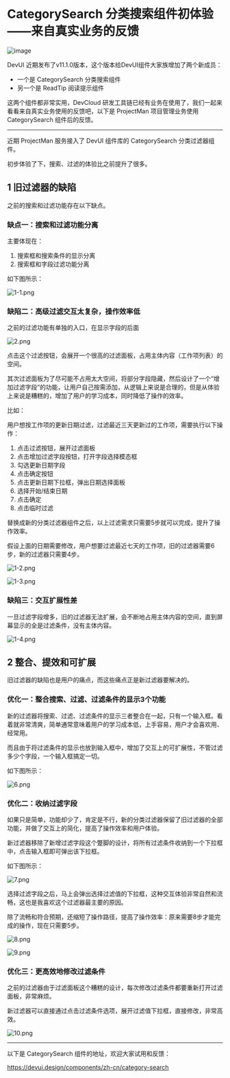 # CategorySearch 分类搜索组件初体验——来自真实业务的反馈

![image](https://user-images.githubusercontent.com/9566362/201514643-8046e42d-7cdd-47bd-a271-16a568cf79ff.png)

DevUI 近期发布了v11.1.0版本，这个版本给DevUI组件大家族增加了两个新成员：
- 一个是 CategorySearch 分类搜索组件
- 另一个是 ReadTip 阅读提示组件

这两个组件都非常实用，DevCloud 研发工具链已经有业务在使用了，我们一起来看看来自真实业务使用的反馈吧，以下是 ProjectMan 项目管理业务使用 CategorySearch 组件后的反馈。

---

近期 ProjectMan 服务接入了 DevUI 组件库的 CategorySearch 分类过滤器组件。

初步体验了下，搜索、过滤的体验比之前提升了很多。

## 1 旧过滤器的缺陷

之前的搜索和过滤功能存在以下缺点。

### 缺点一：搜索和过滤功能分离

主要体现在：

1. 搜索框和搜索条件的显示分离
2. 搜索框和字段过滤功能分离

如下图所示：

![1-1.png](https://p1-juejin.byteimg.com/tos-cn-i-k3u1fbpfcp/ab7c4227a52b489c9c0e0d8e0e504405~tplv-k3u1fbpfcp-watermark.image)

### 缺陷二：高级过滤交互太复杂，操作效率低

之前的过滤功能有单独的入口，在显示字段的后面

![2.png](https://p1-juejin.byteimg.com/tos-cn-i-k3u1fbpfcp/2ff1d082db3e4273b0b18d5b3c49a669~tplv-k3u1fbpfcp-watermark.image)

点击这个过滤按钮，会展开一个很高的过滤面板，占用主体内容（工作项列表）的空间。

其次过滤面板为了尽可能不占用太大空间，将部分字段隐藏，然后设计了一个“增加过滤字段”的功能，让用户自己按需添加，从逻辑上来说是合理的，但是从体验上来说是糟糕的，增加了用户的学习成本，同时降低了操作的效率。

比如：

用户想按工作项的更新日期过滤，过滤最近三天更新过的工作项，需要执行以下操作：

1. 点击过滤按钮，展开过滤面板
2. 点击增加过滤字段按钮，打开字段选择模态框
3. 勾选更新日期字段
4. 点击确定按钮
5. 点击更新日期下拉框，弹出日期选择面板
6. 选择开始/结束日期
7. 点击确定
8. 点击临时过滤

替换成新的分类过滤器组件之后，以上过滤需求只需要5步就可以完成，提升了操作效率。

假设上面的日期需要修改，用户想要过滤最近七天的工作项，旧的过滤器需要6步，新的过滤器只需要4步。


![1-2.png](https://p9-juejin.byteimg.com/tos-cn-i-k3u1fbpfcp/6ae06619148f4d4aa0623ec6fe4aa091~tplv-k3u1fbpfcp-watermark.image)


![1-3.png](https://p9-juejin.byteimg.com/tos-cn-i-k3u1fbpfcp/031e559330154ce387f076ee6875b01b~tplv-k3u1fbpfcp-watermark.image)

### 缺陷三：交互扩展性差

一旦过滤字段增多，旧的过滤器无法扩展，会不断地占用主体内容的空间，直到屏幕显示的全是过滤条件，没有主体内容。

![1-4.png](https://p6-juejin.byteimg.com/tos-cn-i-k3u1fbpfcp/99bfddbebfb04f80bbbdc6f6030c1a48~tplv-k3u1fbpfcp-watermark.image)

## 2 整合、提效和可扩展

旧过滤器的缺陷也是用户的痛点，而这些痛点正是新过滤器要解决的。

### 优化一：整合搜索、过滤、过滤条件的显示3个功能

新的过滤器将搜索、过滤、过滤条件的显示三者整合在一起，只有一个输入框。看着就非常清爽，简单通常意味着用户的学习成本低，上手容易，用户才会喜欢用、经常用。

而且由于将过滤条件的显示也放到输入框中，增加了交互上的可扩展性，不管过滤多少个字段，一个输入框搞定一切。

如下图所示：

![6.png](https://p9-juejin.byteimg.com/tos-cn-i-k3u1fbpfcp/1b7a4ca23c0a456fb5a6be8ffe5dea69~tplv-k3u1fbpfcp-watermark.image)

### 优化二：收纳过滤字段

如果只是简单，功能却少了，肯定是不行，新的分类过滤器保留了旧过滤器的全部功能，并做了交互上的简化，提高了操作效率和用户体验。

新过滤器移除了新增过滤字段这个蹩脚的设计，将所有过滤条件收纳到一个下拉框中，点击输入框即可弹出该下拉框。

如下图所示：

![7.png](https://p1-juejin.byteimg.com/tos-cn-i-k3u1fbpfcp/d02202f341e34cc9a1daae9679430b97~tplv-k3u1fbpfcp-watermark.image)

选择过滤字段之后，马上会弹出选择过滤值的下拉框，这种交互体验非常自然和流畅，这也是我喜欢这个过滤器最主要的原因。

除了流畅和符合预期，还缩短了操作路径，提高了操作效率：原来需要8步才能完成的操作，现在只需要5步。

![8.png](https://p9-juejin.byteimg.com/tos-cn-i-k3u1fbpfcp/4f9eeadcd3f943909d17941facdbd2c0~tplv-k3u1fbpfcp-watermark.image)

![9.png](https://p9-juejin.byteimg.com/tos-cn-i-k3u1fbpfcp/ca191485adba45709150f70aad2ae9e1~tplv-k3u1fbpfcp-watermark.image)

### 优化三：更高效地修改过滤条件

之前的过滤器由于过滤面板这个糟糕的设计，每次修改过滤条件都要重新打开过滤面板，非常麻烦。

新过滤器可以直接通过点击过滤条件选项，展开过滤值下拉框，直接修改，非常高效。

![10.png](https://p6-juejin.byteimg.com/tos-cn-i-k3u1fbpfcp/30f845d9e8a742c9a02491d660741501~tplv-k3u1fbpfcp-watermark.image)

---

以下是 CategorySearch 组件的地址，欢迎大家试用和反馈：

https://devui.design/components/zh-cn/category-search



<EditInfo time="2021年04月30日 00:19" title="阅读 1197 ·  点赞 10 ·  评论 3 ·  收藏 0" />
